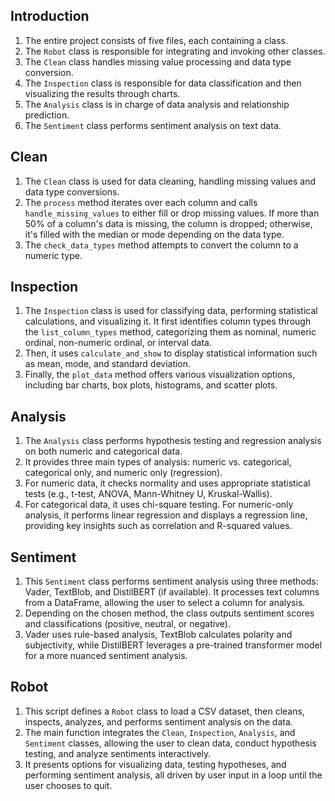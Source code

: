 ## Introduction

1. The entire project consists of five files, each containing a class.
2. The `Robot` class is responsible for integrating and invoking other classes.
3. The `Clean` class handles missing value processing and data type conversion.
4. The `Inspection` class is responsible for data classification and then visualizing the results through charts.
5. The `Analysis` class is in charge of data analysis and relationship prediction.
6. The `Sentiment` class performs sentiment analysis on text data.

## Clean

1. The `Clean` class is used for data cleaning, handling missing values and data type conversions.
2. The `process` method iterates over each column and calls `handle_missing_values` to either fill or drop missing
   values. If more than 50% of a column's data is missing, the column is dropped; otherwise, it's filled with the median
   or mode depending on the data type.
3. The `check_data_types` method attempts to convert the column to a numeric type.

## Inspection

1. The `Inspection` class is used for classifying data, performing statistical calculations, and visualizing it. It
   first identifies column types through the `list_column_types` method, categorizing them as nominal, numeric ordinal,
   non-numeric ordinal, or interval data.
2. Then, it uses `calculate_and_show` to display statistical information such as mean, mode, and standard deviation.
3. Finally, the `plot_data` method offers various visualization options, including bar charts, box plots, histograms,
   and scatter plots.

## Analysis

1. The `Analysis` class performs hypothesis testing and regression analysis on both numeric and categorical data.
2. It provides three main types of analysis: numeric vs. categorical, categorical only, and numeric only (regression).
3. For numeric data, it checks normality and uses appropriate statistical tests (e.g., t-test, ANOVA, Mann-Whitney U,
   Kruskal-Wallis).
4. For categorical data, it uses chi-square testing. For numeric-only analysis, it performs linear regression and
   displays a regression line, providing key insights such as correlation and R-squared values.

## Sentiment

1. This `Sentiment` class performs sentiment analysis using three methods: Vader, TextBlob, and DistilBERT (if
   available). It processes text columns from a DataFrame, allowing the user to select a column for analysis.
2. Depending on the chosen method, the class outputs sentiment scores and classifications (positive, neutral, or
   negative).
3. Vader uses rule-based analysis, TextBlob calculates polarity and subjectivity, while DistilBERT leverages a
   pre-trained transformer model for a more nuanced sentiment analysis.

## Robot

1. This script defines a `Robot` class to load a CSV dataset, then cleans, inspects, analyzes, and performs sentiment
   analysis on the data.
2. The main function integrates the `Clean`, `Inspection`, `Analysis`, and `Sentiment` classes, allowing the user to
   clean data, conduct hypothesis testing, and analyze sentiments interactively.
3. It presents options for visualizing data, testing hypotheses, and performing sentiment analysis, all driven by user
   input in a loop until the user chooses to quit.
